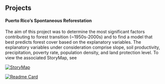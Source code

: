 ## Projects 

#### Puerto Rico’s Spontaneous Reforestation
The aim of this project was to determine the most significant factors contributing to forest transition (~1950s-2000s) and to find a model that best predicts forest cover based on the explanatory variables. The explanatory variables under consideration comprise slope, soil productivity, precipitation, poverty rate, population density, and land protection level. To view the associated StoryMap, see 

[![StoryMap](https://storymaps.arcgis.com/stories/b8961440d1604d7aba09ebcb268fe07a)](https://github.com/mattiegisselbeck/portfolio/projects.md)



[![Readme Card](https://github-readme-stats.vercel.app/api/pin/?username=mattiegisselbeck&repo=puerto-rico-forest-transition)](https://github.com/mattiegisselbeck/puerto-rico-forest-transition)
